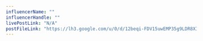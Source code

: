 ```yaml
---
influencerName: ""
influencerHandle: ""
livePostLink: "N/A"
postFileLink: "https://lh3.google.com/u/0/d/12beqi-FDV15uwEMP35g9LDR8XIGe-Wz2"
---
```


